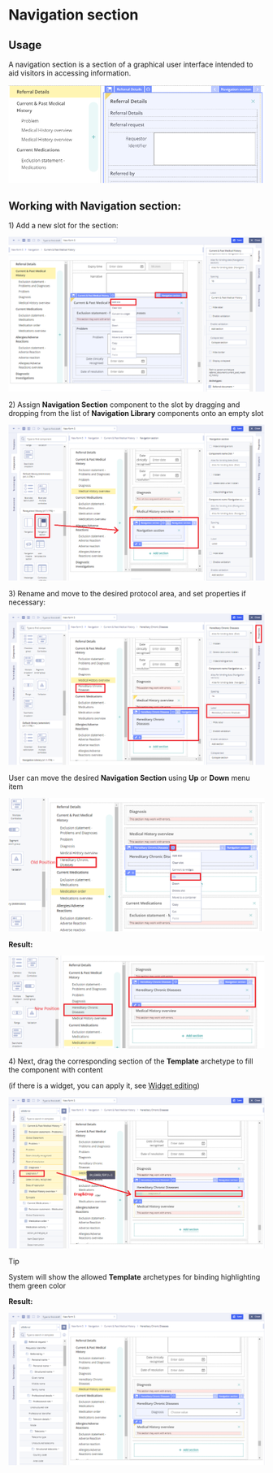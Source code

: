 # Navigation section

## Usage <a id="Navigationsection-Usage"></a>

A navigation section is a section of a graphical user interface intended to aid visitors in accessing information. 

![](../../.gitbook/assets/34842275.png)

## Working with Navigation section: <a id="Navigationsection-WorkingwithNavigationsection:"></a>

1\) Add a new slot for the section:

![](../../.gitbook/assets/34840957.png)

2\) Assign **Navigation Section** component to the slot by dragging and dropping from the list of **Navigation Library** components onto an empty slot

![](../../.gitbook/assets/34840958.png)

3\) Rename and move to the desired protocol area, and set properties if necessary:

![](../../.gitbook/assets/34840960.png)

User can move the desired **Navigation Section** using **Up** or **Down** menu item

![](../../.gitbook/assets/34840961.png)

**Result:**

![](../../.gitbook/assets/34840962.png)

4\) Next, drag the corresponding section of the **Template** archetype to fill the component with content

\(if there is a widget, you can apply it, see [Widget editing](../ehr-forms-widgets-in-detail/ehr-forms-widget-editing.md)\)

![](../../.gitbook/assets/34840966.png)

Tip

System will show the allowed **Template** archetypes for binding highlighting them green color

**Result:**

![](../../.gitbook/assets/34840969.png)

